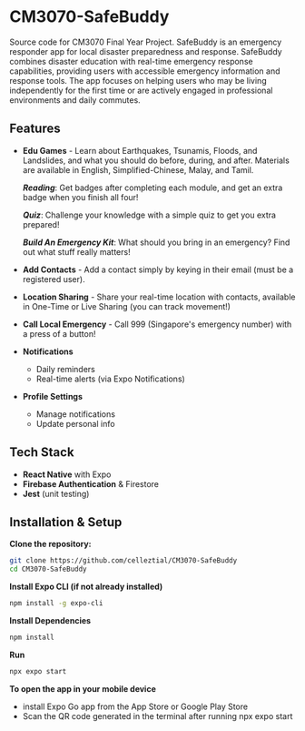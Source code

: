 # CM3070-SafeBuddy
Source code for CM3070 Final Year Project. SafeBuddy is an emergency responder app for local disaster preparedness and response. SafeBuddy combines disaster education with real-time emergency response capabilities, providing users with accessible emergency information and response tools. The app focuses on helping users who may be living independently for the first time or are actively engaged in professional environments and daily commutes.

## Features

- **Edu Games** - Learn about Earthquakes, Tsunamis, Floods, and Landslides, and what you should do before, during, and after. Materials are available in English, Simplified-Chinese, Malay, and Tamil.

  ***Reading***: Get badges after completing each module, and get an extra badge when you finish all four!

  ***Quiz***: Challenge your knowledge with a simple quiz to get you extra prepared!

   ***Build An Emergency Kit***: What should you bring in an emergency? Find out what stuff really matters!
-  **Add Contacts** - Add a contact simply by keying in their email (must be a registered user).
-  **Location Sharing** - Share your real-time location with contacts, available in One-Time or Live Sharing (you can track movement!)
-  **Call Local Emergency** - Call 999 (Singapore's emergency number) with a press of a button!
-  **Notifications**

     - Daily reminders
    -  Real-time alerts (via Expo Notifications)
  
- **Profile Settings** 
  - Manage notifications
  - Update personal info

## Tech Stack

- **React Native** with Expo
- **Firebase Authentication** & Firestore  
- **Jest** (unit testing)

## Installation & Setup

**Clone the repository:**
```bash
git clone https://github.com/celleztial/CM3070-SafeBuddy
cd CM3070-SafeBuddy
```

**Install Expo CLI (if not already installed)**
```bash
npm install -g expo-cli
```

**Install Dependencies**
```bash
npm install
```

**Run**
```bash
npx expo start
```

**To open the app in your mobile device**
- install Expo Go app from the App Store or Google Play Store
- Scan the QR code generated in the terminal after running npx expo start


